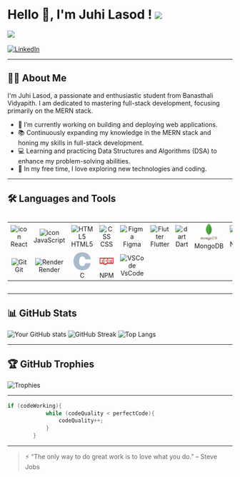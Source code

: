 # Hello 👋, I'm Juhi Lasod !  <img src="https://emojis.slackmojis.com/emojis/images/1531849430/4246/blob-sunglasses.gif?1531849430" width="28"/>
<div >
  <img height="150" src="https://media.giphy.com/media/M9gbBd9nbDrOTu1Mqx/giphy.gif" />
  
</div>

[![LinkedIn](https://img.shields.io/badge/LinkedIn-Connect-blue?style=flat-square&logo=linkedin)](https://www.linkedin.com/in/juhi-lasod-bb7295257)

---

## 👩‍💻 About Me

I'm Juhi Lasod, a passionate and enthusiastic student from Banasthali Vidyapith. I am dedicated to mastering full-stack development, focusing primarily on the MERN stack.

- 🌟 I’m currently working on building and deploying web applications.
- 📚 Continuously expanding my knowledge in the MERN stack and honing my skills in full-stack development.
- 💻 Learning and practicing Data Structures and Algorithms (DSA) to enhance my problem-solving abilities.
- 🎯 In my free time, I love exploring new technologies and coding.

---

## 🛠 Languages and Tools

<div style="display: flex; align-items: flex-start; align: center">
  <table align="center">
    <tr>
      <td align="center" width="96">
        <img src="https://techstack-generator.vercel.app/react-icon.svg" alt="icon" width="40" height="40" />
        <br>React
      </td>
      <td align="center" width="96">
        <img src="https://techstack-generator.vercel.app/js-icon.svg" alt="icon" width="40" height="40" />
      <br>JavaScript
      </td>
       <td align="center" width="96">
        <img src="https://skillicons.dev/icons?i=html" width="40" height="40" alt="HTML5" />
        <br>HTML5
      </td>
      <td align="center" width="96">
        <img src="https://skillicons.dev/icons?i=css" width="40" height="40" alt="CSS" />
        <br>CSS
      </td>
      <td align="center" width="96">
        <img src="https://skillicons.dev/icons?i=figma" width="40" height="40" alt="Figma" />
        <br>Figma
      </td>
      <td align="center" width="96">
        <img src="https://skillicons.dev/icons?i=flutter" width="40" height="40" alt="Flutter" />
        <br>Flutter
      </td>
      <td align="center" width="96">
        <img src="https://skillicons.dev/icons?i=dart" width="40" height="40" alt="dart" />
        <br>Dart
      </td>
      <td align="center" width="96">
        <img src="https://raw.githubusercontent.com/devicons/devicon/master/icons/mongodb/mongodb-original-wordmark.svg" width="40" height="40" alt="MongoDB" />
        <br>MongoDB
      </td>
      <td align="center" width="96">
        <img src="https://skillicons.dev/icons?i=nodejs" width="40" height="40" alt="Nodejs" />
        <br>Nodejs
      </td>
      <td align="center" width="96">
       <img src="https://techstack-generator.vercel.app/java-icon.svg" alt="java" width="40" height="40" />
<br>Java
      </td>
      <td align="center" width="96">
        <img src="https://techstack-generator.vercel.app/github-icon.svg" alt="GitHub" width="40" height="40" />
        <br>Github
      </td>
       <td align="center" width="96">
        <img src="https://techstack-generator.vercel.app/cpp-icon.svg" alt="icon" width="40" height="40" />
       <br>C++
      </td>
      </tr>
      <tr>
      <td align="center" width="96">
        <img src="https://cdn.jsdelivr.net/gh/devicons/devicon/icons/git/git-original.svg" width="40" height="40" alt="Git" />
        <br>Git
      </td>
      <td align="center" width="96">
        <img src="https://cdn.jsdelivr.net/gh/simple-icons/simple-icons/icons/render.svg" width="40" height="40" alt="Render" />
        <br>Render
      </td>
      <td align="center" width="96">
       <img src="https://raw.githubusercontent.com/devicons/devicon/master/icons/c/c-original.svg" width="40" height="40" alt="C" />
        <br>C
      </td>
      <td align="center" width="96">
        <img src="https://raw.githubusercontent.com/devicons/devicon/master/icons/npm/npm-original-wordmark.svg" width="40" height="40" alt="NPM" />
        <br>NPM
      </td>
      <td align="center" width="96">
        <img src="https://skillicons.dev/icons?i=vscode" width="40" height="40" alt="VSCode" />
        <br>VsCode
      </td>
    </tr>
  </table>
</div>



---

## 📊 GitHub Stats

![Your GitHub stats](https://github-readme-stats.vercel.app/api?username=juhilasod&show_icons=true&theme=radical)
![GitHub Streak](https://streak-stats.demolab.com?user=juhilasod&theme=radical)
![Top Langs](https://github-readme-stats.vercel.app/api/top-langs/?username=juhilasod&layout=compact&theme=radical)

---

## 🏆 GitHub Trophies

![Trophies](https://github-profile-trophy.vercel.app/?username=juhilasod&theme=algolia&no-frame=true&margin-w=4)

---


``` java
if (codeWorking){
            while (codeQuality < perfectCode){
                codeQuality++;
            }
        }
```

<hr />

> ⚡ “The only way to do great work is to love what you do.” – Steve Jobs
